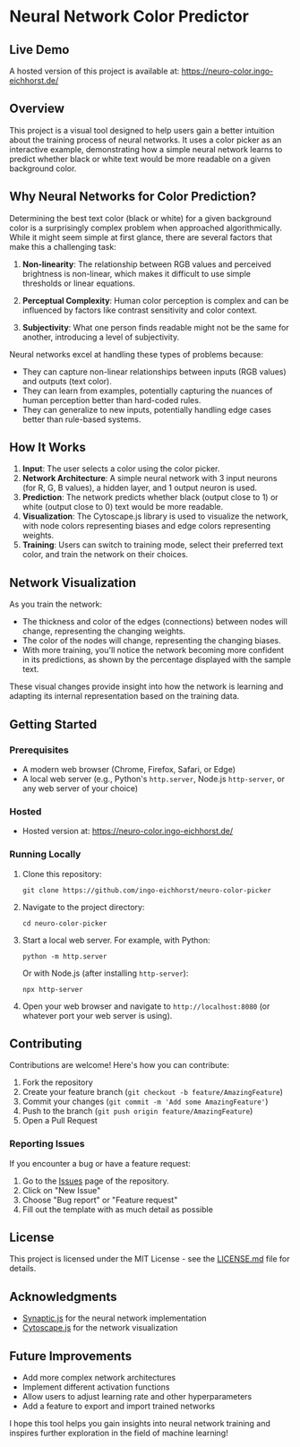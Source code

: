 # Neural Network Color Predictor

## Live Demo

A hosted version of this project is available at: https://neuro-color.ingo-eichhorst.de/

## Overview

This project is a visual tool designed to help users gain a better intuition about the training process of neural networks. It uses a color picker as an interactive example, demonstrating how a simple neural network learns to predict whether black or white text would be more readable on a given background color.

## Why Neural Networks for Color Prediction?

Determining the best text color (black or white) for a given background color is a surprisingly complex problem when approached algorithmically. While it might seem simple at first glance, there are several factors that make this a challenging task:

1. **Non-linearity**: The relationship between RGB values and perceived brightness is non-linear, which makes it difficult to use simple thresholds or linear equations.

2. **Perceptual Complexity**: Human color perception is complex and can be influenced by factors like contrast sensitivity and color context.

3. **Subjectivity**: What one person finds readable might not be the same for another, introducing a level of subjectivity.

Neural networks excel at handling these types of problems because:

- They can capture non-linear relationships between inputs (RGB values) and outputs (text color).
- They can learn from examples, potentially capturing the nuances of human perception better than hard-coded rules.
- They can generalize to new inputs, potentially handling edge cases better than rule-based systems.

## How It Works

1. **Input**: The user selects a color using the color picker.
2. **Network Architecture**: A simple neural network with 3 input neurons (for R, G, B values), a hidden layer, and 1 output neuron is used.
3. **Prediction**: The network predicts whether black (output close to 1) or white (output close to 0) text would be more readable.
4. **Visualization**: The Cytoscape.js library is used to visualize the network, with node colors representing biases and edge colors representing weights.
5. **Training**: Users can switch to training mode, select their preferred text color, and train the network on their choices.

## Network Visualization

As you train the network:

- The thickness and color of the edges (connections) between nodes will change, representing the changing weights.
- The color of the nodes will change, representing the changing biases.
- With more training, you'll notice the network becoming more confident in its predictions, as shown by the percentage displayed with the sample text.

These visual changes provide insight into how the network is learning and adapting its internal representation based on the training data.

## Getting Started

### Prerequisites

- A modern web browser (Chrome, Firefox, Safari, or Edge)
- A local web server (e.g., Python's `http.server`, Node.js `http-server`, or any web server of your choice)

### Hosted

- Hosted version at: https://neuro-color.ingo-eichhorst.de/

### Running Locally

1. Clone this repository:
   ```
   git clone https://github.com/ingo-eichhorst/neuro-color-picker
   ```

2. Navigate to the project directory:
   ```
   cd neuro-color-picker
   ```

3. Start a local web server. For example, with Python:
   ```
   python -m http.server
   ```
   Or with Node.js (after installing `http-server`):
   ```
   npx http-server
   ```

4. Open your web browser and navigate to `http://localhost:8080` (or whatever port your web server is using).

## Contributing

Contributions are welcome! Here's how you can contribute:

1. Fork the repository
2. Create your feature branch (`git checkout -b feature/AmazingFeature`)
3. Commit your changes (`git commit -m 'Add some AmazingFeature'`)
4. Push to the branch (`git push origin feature/AmazingFeature`)
5. Open a Pull Request

### Reporting Issues

If you encounter a bug or have a feature request:

1. Go to the [Issues](https://github.com/ingo-eichhorst/neuro-color-picker/issues) page of the repository.
2. Click on "New Issue"
3. Choose "Bug report" or "Feature request"
4. Fill out the template with as much detail as possible

## License

This project is licensed under the MIT License - see the [LICENSE.md](LICENSE.md) file for details.

## Acknowledgments

- [Synaptic.js](https://caza.la/synaptic) for the neural network implementation
- [Cytoscape.js](https://js.cytoscape.org/) for the network visualization

## Future Improvements

- Add more complex network architectures
- Implement different activation functions
- Allow users to adjust learning rate and other hyperparameters
- Add a feature to export and import trained networks

I hope this tool helps you gain insights into neural network training and inspires further exploration in the field of machine learning!